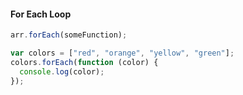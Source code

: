 #### For Each Loop

```js
arr.forEach(someFunction);
```

```js
var colors = ["red", "orange", "yellow", "green"];
colors.forEach(function (color) {
  console.log(color);
});
```
